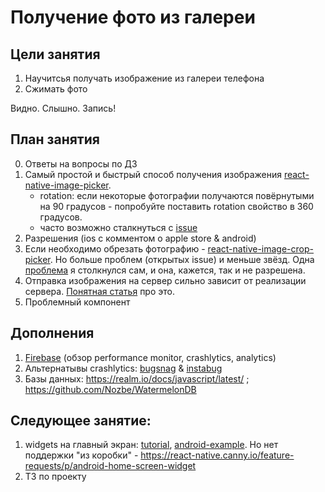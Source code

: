 # Получение фото из галереи

## Цели занятия
1. Научитсья получать изображение из галереи телефона
2. Сжимать фото

Видно. Слышно. Запись!

## План занятия

0. Ответы на вопросы по ДЗ
1. Самый простой и быстрый способ получения изображения [react-native-image-picker](https://github.com/react-native-community/react-native-image-picker).
    - rotation: если некоторые фотографии получаются повёрнутыми на 90 градусов - попробуйте поставить rotation свойство в 360 градусов.
    - часто возможно сталкнуться с [issue](https://github.com/react-native-community/react-native-image-picker/issues/107) 
2. Разрешения (ios с комментом о apple store & android)
3. Если необходимо обрезать фотографию - [react-native-image-crop-picker](https://github.com/ivpusic/react-native-image-crop-picker). Но больше проблем (открытых issue) и меньше звёзд. Одна [проблема](https://github.com/ivpusic/react-native-image-crop-picker/issues/920#issuecomment-570285348) я столкнулся сам, и она, кажется, так и не разрешена.  
4. Отправка изображения на сервер сильно зависит от реализации сервера. [Понятная статья](https://heartbeat.fritz.ai/how-to-upload-images-in-a-react-native-app-4cca03ded855) про это.
5. Проблемный компонент 

## Дополнения

1. [Firebase](https://invertase.io/oss/react-native-firebase/) (обзор performance monitor, crashlytics, analytics)
2. Альтернатывы crashlytics: [bugsnag](https://www.bugsnag.com/) & [instabug](https://instabug.com/)
3. Базы данных: https://realm.io/docs/javascript/latest/ ; https://github.com/Nozbe/WatermelonDB

## Следующее занятие:

1. widgets на главный экран: [tutorial](https://medium.com/better-programming/react-native-how-to-build-a-home-screen-widget-for-ios-and-android-8b2d7db343cb), [android-example](https://github.com/netbeast/react-native-android-widget-poc). Но нет поддержки "из коробки" - https://react-native.canny.io/feature-requests/p/android-home-screen-widget 
2. ТЗ по проекту

